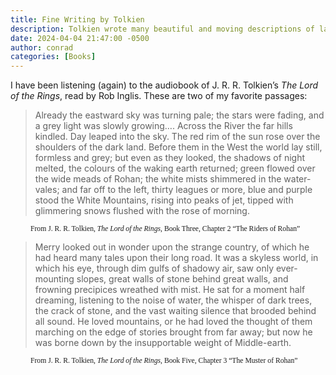 ```yaml
---
title: Fine Writing by Tolkien
description: Tolkien wrote many beautiful and moving descriptions of landscapes in The Lord of the Rings.
date: 2024-04-04 21:47:00 -0500
author: conrad
categories: [Books]
---
```


I have been listening (again) to the audiobook of J. R. R. Tolkien’s *The Lord of
the Rings*, read by Rob Inglis.  These are two of my favorite passages:

> Already the eastward sky was turning pale; the stars were fading, and a grey
light was slowly growing…. Across the River the far hills kindled. Day leaped
into the sky. The red rim of the sun rose over the shoulders of the dark land.
Before them in the West the world lay still, formless and grey; but even as they
looked, the shadows of night melted, the colours of the waking earth returned;
green flowed over the wide meads of Rohan; the white mists shimmered in the
water-vales; and far off to the left, thirty leagues or more, blue and purple
stood the White Mountains, rising into peaks of jet, tipped with glimmering
snows flushed with the rose of morning.

<p style="font-size: smaller; font-family: Verdana; text-indent: 2rem;">
  From J. R. R. Tolkien, <cite>The Lord of the Rings</cite>, Book Three, 
  Chapter 2 “The Riders of Rohan”
</p>

> Merry looked out in wonder upon the strange country, of which he had heard many
tales upon their long road. It was a skyless world, in which his eye, through
dim gulfs of shadowy air, saw only ever-mounting slopes, great walls of stone
behind great walls, and frowning precipices wreathed with mist. He sat for a
moment half dreaming, listening to the noise of water, the whisper of dark
trees, the crack of stone, and the vast waiting silence that brooded behind all
sound. He loved mountains, or he had loved the thought of them marching on the
edge of stories brought from far away; but now he was borne down by the
insupportable weight of Middle-earth.

<p style="font-size: smaller; font-family: Verdana; text-indent: 2rem;">
  From J. R. R. Tolkien, <cite>The Lord of the Rings</cite>, Book Five, 
  Chapter 3 “The Muster of Rohan”
</p>
